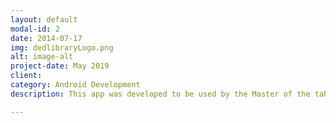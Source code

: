 ```yaml
---
layout: default
modal-id: 2
date: 2014-07-17
img: dedlibraryLogo.png
alt: image-alt
project-date: May 2019
client: 
category: Android Development
description: This app was developed to be used by the Master of the table RPG Dungeons and Dragons. The master can find the monster needed or random it. The information showed in the app are the page and the name of the book where the monster is. Technologies and tools used: Java , Android Studio, Firebase, Git/GitLab, MVC, Kanban, Gimp and AdobeXd.

---
```

